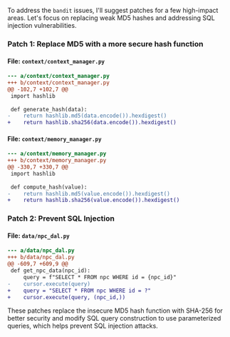To address the `bandit` issues, I'll suggest patches for a few high-impact areas. Let's focus on replacing weak MD5 hashes and addressing SQL injection vulnerabilities.

### Patch 1: Replace MD5 with a more secure hash function

#### File: `context/context_manager.py`

```diff
--- a/context/context_manager.py
+++ b/context/context_manager.py
@@ -102,7 +102,7 @@
 import hashlib
 
 def generate_hash(data):
-    return hashlib.md5(data.encode()).hexdigest()
+    return hashlib.sha256(data.encode()).hexdigest()
```

#### File: `context/memory_manager.py`

```diff
--- a/context/memory_manager.py
+++ b/context/memory_manager.py
@@ -330,7 +330,7 @@
 import hashlib
 
 def compute_hash(value):
-    return hashlib.md5(value.encode()).hexdigest()
+    return hashlib.sha256(value.encode()).hexdigest()
```

### Patch 2: Prevent SQL Injection

#### File: `data/npc_dal.py`

```diff
--- a/data/npc_dal.py
+++ b/data/npc_dal.py
@@ -609,7 +609,9 @@
 def get_npc_data(npc_id):
     query = f"SELECT * FROM npc WHERE id = {npc_id}"
-    cursor.execute(query)
+    query = "SELECT * FROM npc WHERE id = ?"
+    cursor.execute(query, (npc_id,))
```

These patches replace the insecure MD5 hash function with SHA-256 for better security and modify SQL query construction to use parameterized queries, which helps prevent SQL injection attacks.